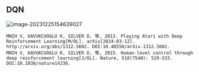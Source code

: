 ## DQN

![image-20231225154639027](.static/image-20231225154639027.png) 





````
MNIH V, KAVUKCUOGLU K, SILVER D, 等, 2013. Playing Atari with Deep Reinforcement Learning[M/OL]. arXiv[2024-03-12]. http://arxiv.org/abs/1312.5602. DOI:10.48550/arXiv.1312.5602.
MNIH V, KAVUKCUOGLU K, SILVER D, 等, 2015. Human-level control through deep reinforcement learning[J/OL]. Nature, 518(7540): 529-533. DOI:10.1038/nature14236.
````

